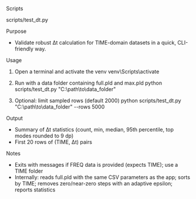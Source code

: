 Scripts

scripts/test_dt.py

Purpose

- Validate robust Δt calculation for TIME-domain datasets in a quick, CLI-friendly way.

Usage

1. Open a terminal and activate the venv
   venv\Scripts\activate

2. Run with a data folder containing full.pld and max.pld
   python scripts/test_dt.py "C:\\path\\to\\data_folder"

3. Optional: limit sampled rows (default 2000)
   python scripts/test_dt.py "C:\\path\\to\\data_folder" --rows 5000

Output

- Summary of Δt statistics (count, min, median, 95th percentile, top modes rounded to 9 dp)
- First 20 rows of (TIME, Δt) pairs

Notes

- Exits with messages if FREQ data is provided (expects TIME); use a TIME folder
- Internally: reads full.pld with the same CSV parameters as the app; sorts by TIME; removes zero/near-zero steps with an adaptive epsilon; reports statistics










